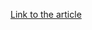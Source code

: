 [Link to the article](https://www.bleepingcomputer.com/news/security/cisa-confirms-critical-cleo-bug-exploitation-in-ransomware-attacks/)
